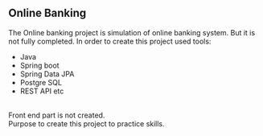 ## Online Banking 
 The Online banking project is simulation of online banking system. But it is not fully completed.
 In order to create this project used tools:
  * Java 
  * Spring boot
  * Spring Data JPA
  * Postgre SQL   
  * REST API etc
  <br /> 
Front end part is not created. 
<br /> 
Purpose to create this project to practice skills.
 
 

